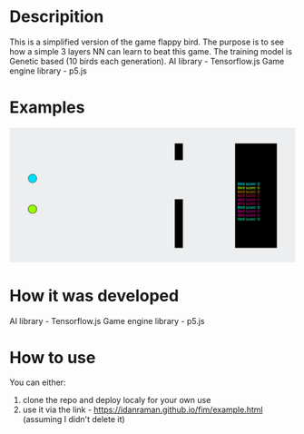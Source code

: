 # Descripition
This is a simplified version of the game flappy bird. The purpose is to see how a simple 3 layers NN can learn to beat this game. The training model is Genetic based (10 birds each generation).
AI library - Tensorflow.js
Game engine library - p5.js

# Examples

<p align="center">
  <img src="/Examples/1.gif" width="800"> 
</p>

# How it was developed
AI library - Tensorflow.js
Game engine library - p5.js

# How to use
You can either:
1. clone the repo and deploy localy for your own use
2. use it via the link - https://idanraman.github.io/fim/example.html (assuming I didn't delete it)

